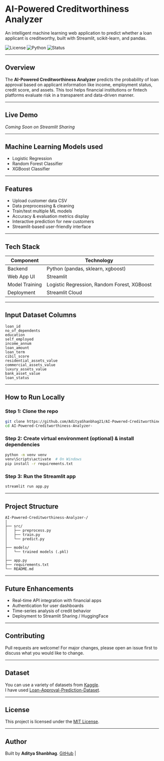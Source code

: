 #  AI-Powered Creditworthiness Analyzer

An intelligent machine learning web application to predict whether a loan applicant is creditworthy, built with Streamlit, scikit-learn, and pandas.

![License](https://img.shields.io/badge/License-MIT-green.svg)
![Python](https://img.shields.io/badge/Python-3.10+-blue)
![Status](https://img.shields.io/badge/status-active-brightgreen)

---

##  Overview

The **AI-Powered Creditworthiness Analyzer** predicts the probability of loan approval based on applicant information like income, employment status, credit score, and assets. This tool helps financial institutions or fintech platforms evaluate risk in a transparent and data-driven manner.

---

##  Live Demo

 *Coming Soon on Streamlit Sharing*

---

## Machine Learning Models used

-  Logistic Regression
-  Random Forest Classifier
-  XGBoost Classifier
---

## Features

-  Upload customer data CSV
-  Data preprocessing & cleaning
-  Train/test multiple ML models
-  Accuracy & evaluation metrics display
-  Interactive prediction for new customers
-  Streamlit-based user-friendly interface

---

##  Tech Stack

| Component        | Technology             |
|------------------|------------------------|
| Backend          | Python (pandas, sklearn, xgboost) |
| Web App UI       | Streamlit              |
| Model Training   | Logistic Regression, Random Forest, XGBoost |
| Deployment       | Streamlit Cloud |

---

##  Input Dataset Columns

```text
loan_id
no_of_dependents
education
self_employed
income_annum
loan_amount
loan_term
cibil_score
residential_assets_value
commercial_assets_value
luxury_assets_value
bank_asset_value
loan_status
````

---

##  How to Run Locally

###  Step 1: Clone the repo

```bash
git clone https://github.com/AdityaShanbhag21/AI-Powered-Creditworthiness-Analyzer-.git
cd AI-Powered-Creditworthiness-Analyzer-
```

###  Step 2: Create virtual environment (optional) & install dependencies

```bash
python -m venv venv
venv\Scripts\activate  # On Windows
pip install -r requirements.txt
```

###  Step 3: Run the Streamlit app

```bash
streamlit run app.py
```

---

##  Project Structure

```
AI-Powered-Creditworthiness-Analyzer-/
│
├── src/
│   ├── preprocess.py
│   ├── train.py
│   └── predict.py
│
├── models/
│   └── trained models (.pkl)
│
├── app.py
├── requirements.txt
└── README.md
```

---

##  Future Enhancements

*  Real-time API integration with financial apps
*  Authentication for user dashboards
*  Time-series analysis of credit behavior
*  Deployment to Streamlit Sharing / HuggingFace

---

##  Contributing

Pull requests are welcome! For major changes, please open an issue first to discuss what you would like to change.

---

##  Dataset

You can use a variety of datasets from [Kaggle](https://www.kaggle.com/).   
I have used [Loan-Approval-Prediction-Dataset](https://www.kaggle.com/datasets/architsharma01/loan-approval-prediction-dataset).  

---

##  License

This project is licensed under the [MIT License](LICENSE).

---

##  Author

Built by **Aditya Shanbhag**. [GitHub](https://github.com/AdityaShanbhag21)  |
